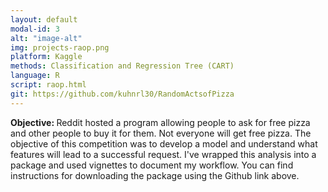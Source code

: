 ```yaml
---
layout: default
modal-id: 3
alt: "image-alt"
img: projects-raop.png
platform: Kaggle
methods: Classification and Regression Tree (CART)
language: R
script: raop.html
git: https://github.com/kuhnrl30/RandomActsofPizza
---
```


<b>Objective: </b> 
Reddit hosted a program allowing people to ask for free pizza and other people to buy it for them. Not everyone will get free pizza. The objective of this competition was to develop a model and understand what features will lead to a successful request.  I've wrapped this analysis into a package and used vignettes to document my workflow.  You can find instructions for downloading the package using the Github link above.